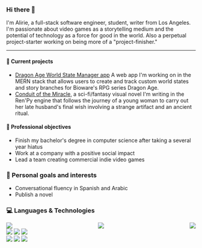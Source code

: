 ### Hi there 👋
I'm Alirie, a full-stack software engineer, student, writer from Los Angeles. I'm passionate about video games as a storytelling medium and the potential of technology as a force for good in the world. Also a perpetual project-starter working on being more of a "project-finisher."

----------------------------------

<!--
**AlirieGray/AlirieGray** is a ✨ _special_ ✨ repository because its `README.md` (this file) appears on your GitHub profile.

Here are some ideas to get you started:

- 🔭 I’m currently working on ...
- 🌱 I’m currently learning ...
- 👯 I’m looking to collaborate on ...
- 🤔 I’m looking for help with ...
- 💬 Ask me about ...
- 📫 How to reach me: ...
- 😄 Pronouns: she/her or he/him

- ⚡ Fun fact: ...
-->

#### :hatching_chick: Current projects
- [Dragon Age World State Manager app](https://github.com/AlirieGray/da-state-manager) A web app I'm working on in the MERN stack that allows users to create and track custom world states and story branches for Bioware's RPG series Dragon Age.  
- [Conduit of the Miracle](https://github.com/AlirieGray/prologue), a sci-fi/fantasy visual novel I'm writing in the Ren'Py engine that follows the journey of a young woman to carry out her late husband's final wish involving a strange artifact and an ancient ritual.

#### :telescope: Professional objectives
- Finish my bachelor's degree in computer science after taking a several year hiatus
- Work at a company with a positive social impact
- Lead a team creating commercial indie video games

### :rose: Personal goals and interests
- Conversational fluency in Spanish and Arabic
- Publish a novel

### :computer: Languages & Technologies

<div style="width:'500px'">
 <div style="display:flex;justify-content:space-between;width:'500px';">
  <img src="https://img.shields.io/badge/javascript-%23323330.svg?style=for-the-badge&logo=javascript&logoColor=%23F7DF1E"> 
  <img src="https://img.shields.io/badge/react-%2320232a.svg?style=for-the-badge&logo=react&logoColor=%2361DAFB">
  <img src="https://img.shields.io/badge/typescript-%23007ACC.svg?style=for-the-badge&logo=typescript&logoColor=white">
 </div>
 <div>
  <img src="https://img.shields.io/badge/python-3670A0?style=for-the-badge&logo=python&logoColor=ffdd54">
  <img src="https://img.shields.io/badge/Linux-FCC624?style=for-the-badge&logo=linux&logoColor=black">
  <img src="https://img.shields.io/badge/unrealengine-%23313131.svg?style=for-the-badge&logo=unrealengine&logoColor=white">
 </div>
  
 <div>
  <img src="https://img.shields.io/badge/docker-%230db7ed.svg?style=for-the-badge&logo=docker&logoColor=white">
  <img src="https://img.shields.io/badge/kubernetes-%23326ce5.svg?style=for-the-badge&logo=kubernetes&logoColor=white">
  <img src="https://img.shields.io/badge/go-%2300ADD8.svg?style=for-the-badge&logo=go&logoColor=white"></ul>
  </div>
 </div>
